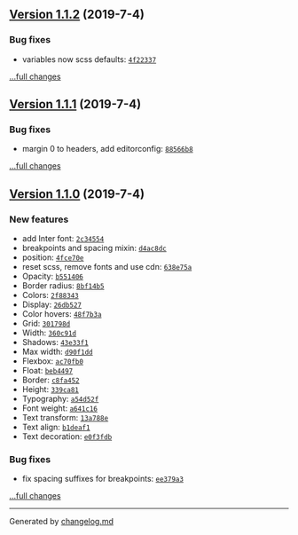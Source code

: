 ## [Version 1.1.2](https://github.com/animify/Frame/releases/tag/v1.1.2) (2019-7-4)

### Bug fixes

- variables now scss defaults: [`4f22337`](https://github.com/animify/Frame/commit/4f22337)

[...full changes](https://github.com/animify/Frame/compare/v1.1.1...v1.1.2)

## [Version 1.1.1](https://github.com/animify/Frame/releases/tag/v1.1.1) (2019-7-4)

### Bug fixes

- margin 0 to headers, add editorconfig: [`88566b8`](https://github.com/animify/Frame/commit/88566b8)

[...full changes](https://github.com/animify/Frame/compare/v1.1.0...v1.1.1)

## [Version 1.1.0](https://github.com/animify/Frame/releases/tag/v1.1.0) (2019-7-4)

### New features

- add Inter font: [`2c34554`](https://github.com/animify/Frame/commit/2c34554)
- breakpoints and spacing mixin: [`d4ac8dc`](https://github.com/animify/Frame/commit/d4ac8dc)
- position: [`4fce70e`](https://github.com/animify/Frame/commit/4fce70e)
- reset scss, remove fonts and use cdn: [`638e75a`](https://github.com/animify/Frame/commit/638e75a)
- Opacity: [`b551406`](https://github.com/animify/Frame/commit/b551406)
- Border radius: [`8bf14b5`](https://github.com/animify/Frame/commit/8bf14b5)
- Colors: [`2f88343`](https://github.com/animify/Frame/commit/2f88343)
- Display: [`26db527`](https://github.com/animify/Frame/commit/26db527)
- Color hovers: [`48f7b3a`](https://github.com/animify/Frame/commit/48f7b3a)
- Grid: [`301798d`](https://github.com/animify/Frame/commit/301798d)
- Width: [`360c91d`](https://github.com/animify/Frame/commit/360c91d)
- Shadows: [`43e33f1`](https://github.com/animify/Frame/commit/43e33f1)
- Max width: [`d90f1dd`](https://github.com/animify/Frame/commit/d90f1dd)
- Flexbox: [`ac70fb0`](https://github.com/animify/Frame/commit/ac70fb0)
- Float: [`beb4497`](https://github.com/animify/Frame/commit/beb4497)
- Border: [`c8fa452`](https://github.com/animify/Frame/commit/c8fa452)
- Height: [`339ca81`](https://github.com/animify/Frame/commit/339ca81)
- Typography: [`a54d52f`](https://github.com/animify/Frame/commit/a54d52f)
- Font weight: [`a641c16`](https://github.com/animify/Frame/commit/a641c16)
- Text transform: [`13a788e`](https://github.com/animify/Frame/commit/13a788e)
- Text align: [`b1deaf1`](https://github.com/animify/Frame/commit/b1deaf1)
- Text decoration: [`e0f3fdb`](https://github.com/animify/Frame/commit/e0f3fdb)

### Bug fixes

- fix spacing suffixes for breakpoints: [`ee379a3`](https://github.com/animify/Frame/commit/ee379a3)

[...full changes](https://github.com/animify/Frame/compare/v1.0.1...v1.1.0)


---

Generated by [changelog.md](https://github.com/egoist/changelog.md)
